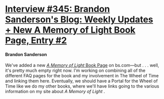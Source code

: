 # [Interview #345: Brandon Sanderson's Blog: Weekly Updates + New A Memory of Light Book Page, Entry #2](https://www.theoryland.com/intvmain.php?i=345#2)

#### Brandon Sanderson

We've added a new
[*A Memory of Light*
Book Page](http://www.brandonsanderson.com/book)
on bs.com—but . . . well, it's pretty much empty right now. I'm working on combining all of the different FAQ pages for the book and my involvement in The Wheel of Time and linking them here. Eventually, we should have a Portal for the Wheel of Time like we do my other books, where we'll have links going to the various information on my site about
*A Memory of Light*
.

